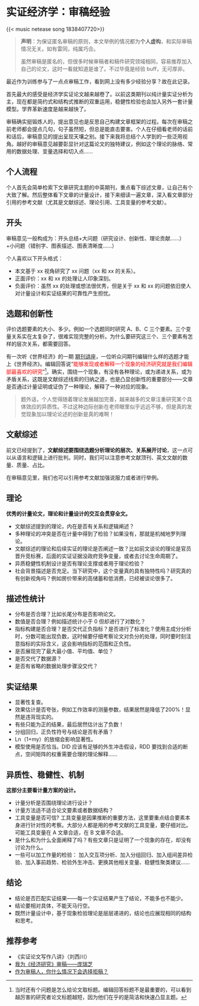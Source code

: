 # 实证经济学：审稿经验

{{< music netease song 1838407720>}}



>**声明**：为保证匿名审稿的原则，本文举例的情况都为**个人虚构**，和实际审稿情况无关。如有雷同，纯属巧合。
>
>虽然审稿是匿名的，但很多时候审稿者和稿件研究领域相同，容易推荐加入自己的论文，这时一看就知道是谁了。不过毕竟是经验 buff，无可厚非。

最近作为训练参与了一点点审稿工作，看到网上没有多少经验分享？故在此记录。

首先最大的感受是经济学实证论文越来越卷了。以前这类期刊以纯计量实证分析为主，现在都是简约式和结构式推断的双重运用，稳健性检验也会加入另外一套计量模型。学界革新速度是越来越快了。

审稿确实挺锻炼人的，提出意见也是反思自己构建文章框架的过程。每次在审稿之前老师都会提点几句，句子虽然短，但总是能直击要害。个人在仔细看老师的话前和话后，审稿意见的提出呈现天壤之别。接下来我将总结个人学到的一些泛用视角。越好的审稿意见越要彰显针对这篇论文的独特建议，例如这个理论的脉络、常用的数据处理、变量选择和切入点...... 

## 个人流程

个人首先会简单检索下文章研究主题的中英期刊，重点看下综述文章，让自己有个大致了解。然后整体看下文章的计量设计，接下来细读一遍文章，深入看文章部分引用的参考文献（尤其是文献综述、理论引用、工具变量的参考文献）。
## 开头

审稿意见一般构成为：开头总结+大问题（研究设计、创新性、理论贡献......）+小问题（错别字、图表描述、图表清晰度......）

个人喜欢以下开头格式：

- 本文基于 xx 视角研究了 xx 问题（xx 和 xx 的关系）。
- 正面评价：xx 和 xx 的处理让人印象深刻。
- 负面评价：虽然 xx 的处理或想法很优秀，但是关于 xx 和 xx 的问题依旧使人对计量设计和实证结果的可靠性产生担忧。

## 选题和创新性

评价选题要素的大小、多少。例如一个选题同时研究 A、B、C 三个要素。三个变量关系实在太复杂了，很难实现完整的分析。为什么要研究这三个、三个要素有怎样的层次关系，都需要回答。

有一次听《世界经济》的一期 [期刊讲座](https://blog.huaxiangshan.com/zh-cn/posts/effect/)，一位听众问期刊编辑什么样的选题才能上《世界经济》。编辑回答说“<font color="#ff0000">能够发现或者解释一个现象的经济研究就是我们编辑部最喜欢的研究</font>”[^1]。确实，围绕一个现象，有没有各种理论，或为递进关系，或为矛盾关系，这既是文献综述线索的归纳之道，也是凸显创新性的重要部分——文章是否通过计量证明或证伪了一种理论，解释了一种对应的现象。

>题外话，个人觉得随着理论发展越加完善，越来越多的文章注重研究某个具体效应的异质性。不过这种边际创新在老师眼里似乎远远不够，但是真的发觉现象加以理论论述的创新是真的难啊！

## 文献综述

前文已经提到了，**文献综述要围绕选题分析理论的层次、关系展开讨论**，这一点可以从语言和逻辑上进行批判。同时，我们可以注意参考文献顶刊、英文文献的数量、质量、占比。

在审稿意见里，我们也可以引用参考文献加强说服力或者进行举例。

## 理论

**优秀的计量论文，理论和计量设计的交互会贯穿全文。**

- 文献综述提到的理论，内在是否有关系和逻辑阐述？
- 多种理论的冲突是否在计量中得到了检验？如果没有，那就是机械地罗列理论。
- 文献综述的理论和后续实证的理论是否阐述一致？比如前文谈论的理论是官员晋升竞标赛，后面的实证证据没政府竞争变量，或者去讨论生命周期了。
- 异质稳健性机制设计是否有理论支撑或者用于理论检验？
- 社会背景描述是否充足。当下研究中，这个变量真的具有独特性吗？研究真的有创新视角吗？例如房价带来的高储蓄和低消费，已经被谈论很多了。

## 描述性统计

- 分布是否合理？比如长尾分布是否影响论文。
- 数值是否合理？例如描述统计小于 0 但却进行了对数化？
- 指标构建是否合理？是否交代正负指标？是否进行了标准化？使用主成分分析时，分数可能出现负数，这时候要仔细考察论文对负分的处理，同时要时刻注意指标的实际含义，这会影响指标的范围和正负性。
- 是否展现完了最大最小值、平均值、单位？
- 是否交代了数据源？
- 是否有省略的数据处理步骤没交代？

## 实证结果

- 显著性复查。
- 效果估计是否夸张，例如工作效率的测量参数，结果居然是降低了200%！显然是违背现实的。
- 有些只能为正的结果，最后居然估计出了负数！
- 分组回归，正负性符号与结论是否有矛盾？
- Ln（1+my）的放缩会影响显著性。
- 模型使用是否恰当。DID 应该有足够的外生冲击假设，RDD 要找到合适的断点，空间矩阵的权重需要合理的理论解释......

## 异质性、稳健性、机制

**这部分主要看计量方案的设计。** 

- 计量分析是否围绕理论进行设计？
- 计量方法适不适合论文要素或者数据结构？
- 工具变量是否可信? 工具变量是因果推断的重要方法，这里要重点结合要素本身进行针对性的考察。大部分人都是用的参考文献的工具变量，要仔细对比。可能工具变量在 A 文章合适，在 B 文章不合适。
- 是什么和为什么全面阐释了吗？有些文章只是证明了一个现象的存在，却没有讨论为什么。
- 一些可以加工作量的检验：
加入交互项分析、加入分组回归、加入组间差异检验、加入事前趋势、检验外生冲击、更换其他相关变量、稳健性聚类建议......

## 结论

- 结论是否匹配实证结果——每一个实证结果产生了结论，不能多也不能少。
- 结论要相对具体，不能天马行空。
- 既然计量设计中，基于现象检验理论是层层递进的，结论也应展现相同的结构和思考。

## 推荐参考

- 《实证论文写作八讲》（刘西川）
- [我为《经济研究》审稿——庞瑞芝](http://www.cesgw.cn/cn/NewsInfo.aspx?m=20100914093455340657&n=20130121161532390266)
- [作为审稿人，你什么情况下会选择拒稿？](https://www.zhihu.com/question/529489400/answer/2458876355)


[^1]: 当时还有个问题是怎么给论文取标题。编辑回答标题不是最重要的，可以看到越厉害的研究者论文标题越短，因为他们在乎的是简洁和快速凸显主题。
